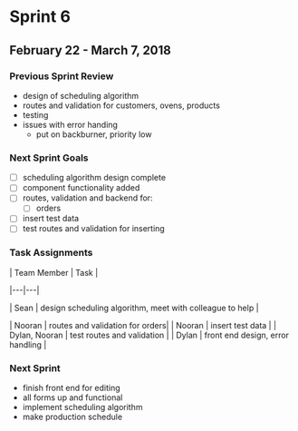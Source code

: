 # Sprint 6
## February 22 - March 7, 2018
### Previous Sprint Review
- design of scheduling algorithm
- routes and validation for customers, ovens, products
- testing
- issues with error handing
	- put on backburner, priority low

### Next Sprint Goals

- [ ] scheduling algorithm design complete
- [ ] component functionality added
- [ ] routes, validation and backend for:
	- [ ] orders
- [ ] insert test data
- [ ] test routes and validation for inserting

### Task Assignments

| Team Member | Task | 

|---|---|

| Sean | design scheduling algorithm, meet with colleague to help |

| Nooran | routes and validation for orders|
| Nooran | insert test data |
| Dylan, Nooran | test routes and validation |
| Dylan | front end design, error handling |





### Next Sprint
- finish front end for editing
- all forms up and functional
- implement scheduling algorithm
- make production schedule
